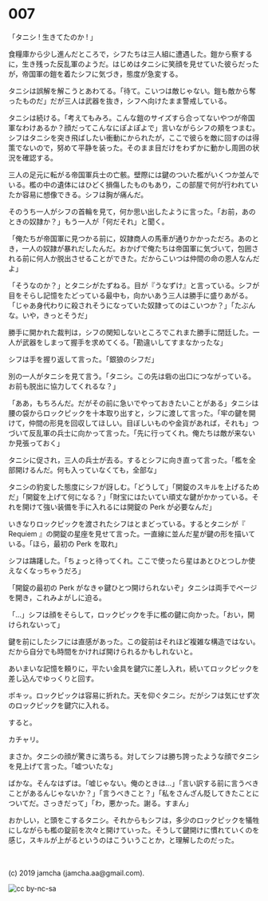 

# 007

「タニシ ! 生きてたのか ! 」

食糧庫から少し進んだところで，シフたちは三人組に遭遇した。鎧から察するに，生き残った反乱軍のようだ。はじめはタニシに笑顔を見せていた彼らだったが，帝国軍の鎧を着たシフに気づき，態度が急変する。

タニシは誤解を解こうとあわてる。「待て。こいつは敵じゃない。鎧も敵から奪ったものだ」だが三人は武器を抜き，シフへ向けたまま警戒している。

タニシは続ける。「考えてもみろ。こんな鎧のサイズすら合ってないやつが帝国軍なわけあるか？顔だってこんなにぽよぽよで」言いながらシフの頬をつまむ。シフはタニシを突き飛ばしたい衝動にかられたが，ここで彼らを敵に回すのは得策でないので，努めて平静を装った。そのまま目だけをわずかに動かし周囲の状況を確認する。

三人の足元に転がる帝国軍兵士の亡骸。壁際には鍵のついた檻がいくつか並んでいる。檻の中の遺体にはひどく損傷したものもあり，この部屋で何が行われていたか容易に想像できる。シフは胸が痛んだ。

そのうち一人がシフの首輪を見て，何か思い出したように言った。「お前，あのときの奴隷か？」もう一人が「何だそれ」と聞く。

「俺たちが帝国軍に見つかる前に，奴隷商人の馬車が通りかかっただろ。あのとき，一人の奴隷が暴れだしたんだ。おかげで俺たちは帝国軍に気づいて，包囲される前に何人か脱出させることができた。だからこいつは仲間の命の恩人なんだよ」

「そうなのか？」とタニシがたずねる。目が『うなずけ』と言っている。シフが目をそらし記憶をたどっている最中も，向かいあう三人は勝手に盛りあがる。「じゃあ身代わりに殺されそうになっていた奴隷ってのはこいつか？」「たぶんな。いや，きっとそうだ」

勝手に開かれた裁判は，シフの関知しないところでこれまた勝手に閉廷した。一人が武器をしまって握手を求めてくる。「勘違いしてすまなかったな」

シフは手を握り返して言った。「銀狼のシフだ」

別の一人がタニシを見て言う。「タニシ。この先は砦の出口につながっている。お前も脱出に協力してくれるな？」

「ああ，もちろんだ。だがその前に急いでやっておきたいことがある」タニシは腰の袋からロックピックを十本取り出すと，シフに渡して言った。「牢の鍵を開けて，仲間の形見を回収してほしい。目ぼしいものや金貨があれば，それも」つづいて反乱軍の兵士に向かって言った。「先に行ってくれ。俺たちは敵が来ないか見張っておく」

タニシに促され，三人の兵士が去る。するとシフに向き直って言った。「檻を全部開けるんだ。何も入っていなくても，全部な」

タニシの豹変した態度にシフが訝しむ。「どうして」「開錠のスキルを上げるためだ」「開錠を上げて何になる？」「財宝にはたいてい頑丈な鍵がかかっている。それを開けて強い装備を手に入れるには開錠の Perk が必要なんだ」

いきなりロックピックを渡されたシフはとまどっている。するとタニシが『 Requiem 』の開錠の星座を見せて言った。一直線に並んだ星が鍵の形を描いている。「ほら，最初の Perk を取れ」

シフは躊躇した。「ちょっと待ってくれ。ここで使ったら星はあとひとつしか使えなくなっちゃうだろ」

「開錠の最初の Perk がなきゃ鍵ひとつ開けられないぞ」タニシは両手でページを開き，これみよがしに迫る。

「…」シフは顔をそらして，ロックピックを手に檻の鍵に向かった。「おい，開けられないって」

鍵を前にしたシフには直感があった。この錠前はそれほど複雑な構造ではない。だから自分でも時間をかければ開けられるかもしれないと。

あいまいな記憶を頼りに，平たい金具を鍵穴に差し入れ，続いてロックピックを差し込んでゆっくりと回す。

ポキッ。ロックピックは容易に折れた。天を仰ぐタニシ。だがシフは気にせず次のロックピックを鍵穴に入れる。

すると。

カチャリ。

まさか。タニシの顔が驚きに満ちる。対してシフは勝ち誇ったような顔でタニシを見上げて言った。「嘘ついたな」

ばかな。そんなはずは。「嘘じゃない。俺のときは…」「言い訳する前に言うべきことがあるんじゃないか？」「言うべきこと？」「私をさんざん貶してきたことについてだ。さっきだって」「わ，悪かった。謝る。すまん」

おかしい，と頭をこするタニシ。それからもシフは，多少のロックピックを犠牲にしながらも檻の錠前を次々と開けていった。そうして鍵開けに慣れていくのを感じ，スキルが上がるというのはこういうことか，と理解したのだった。

<br>
<br>
(c) 2019 jamcha (jamcha.aa@gmail.com).

![cc by-nc-sa](https://i.creativecommons.org/l/by-nc-sa/4.0/88x31.png)

